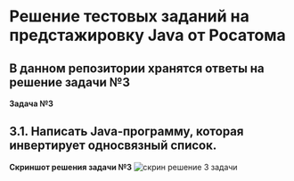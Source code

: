 # Решение тестовых заданий на предстажировку Java от Росатома

## В данном репозитории хранятся ответы на решение задачи №3
**Задача №3** 

## 3.1. Написать Java-программу, которая инвертирует односвязный список.

**Скриншот решения задачи №3**
![скрин решение 3 задачи]()

